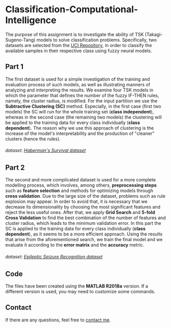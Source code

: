 # Classification-Computational-Intelligence
The purpose of this assignment is to investigate the ability of TSK (Takagi-Sugeno-Tang) models to solve classification problems. Specifically, two datasets are selected from the [UCI Repository](https://archive.ics.uci.edu/ml/index.php), in order to classify the available samples in their respective class using fuzzy neural models.

## Part 1
The first dataset is used for a simple investigation of the training and evaluation process of such models, as well as illustrating manners of analyzing and interpreting the results. We examine four TSK models in which the parameter that defines the number of the fuzzy IF-THEN rules, namely, the cluster radius, is modified. For the input partition we use the **Subtractive Clustering (SC)** method. Especially, in the first case (first two models) the SC will run for the whole training set (**class independent**), whereas in the second case (the remaining two models) the clustering will be applied to the training data for every class individually (**class dependent**). The reason why we use this approach of clustering is the increase of the model's interpretability and the production of "cleaner" clusters (hence the rules).  

###### dataset: [Haberman's Survival dataset](https://archive.ics.uci.edu/ml/datasets/haberman's+survival)

## Part 2
The second and more complicated dataset is used for a more complete modelling process, which involves, among others, **preprocessing steps** such as **feature selection** and methods for optimizing models through **cross validation**. Due to the large size of the dataset, problems such as rule explosion may appear. In order to avoid that, it is necessary that we decrease its dimensionality by choosing the most significant features and reject the less useful ones. After that, we apply **Grid Search** and **5-fold Cross Validation** to find the best combination of the number of features and cluster radius, which leads to the minimum validation error. In this part the SC is applied to the training data for every class individually (**class dependent**), as it seems to be a more efficient approach. Using the results that arise from the aforementioned search, we train the final model and we evaluate it according to the **error matrix** and the **accuracy** metric.

###### dataset: [Epileptic Seizure Recognition dataset](https://archive.ics.uci.edu/ml/datasets/Epileptic+Seizure+Recognition)

## Code
Τhe files have been created using the **MATLAB R2018a** version. If a different version is used, you may need to customize some commands.

## Contact
If there are any questions, feel free to [contact me](mailto:thomi199822@gmail.com?subject=[GitHub]%20Source%20Han%20Sans). 
